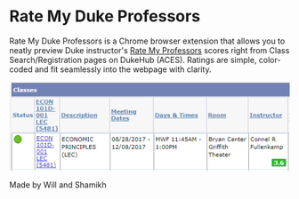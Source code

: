 # Rate My Duke Professors

Rate My Duke Professors is a Chrome browser extension that allows you to neatly preview Duke instructor's [Rate My Professors](http://www.ratemyprofessors.com/campusRatings.jsp?sid=1350) scores right from Class Search/Registration pages on DukeHub (ACES). Ratings are simple, color-coded and fit seamlessly into the webpage with clarity. 

![RMP Demo](https://raw.githubusercontent.com/williamyeny/duke-ratemyprofessors/master/rmpdemo.PNG)


Made by Will and Shamikh 



